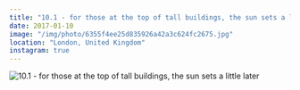 ```yaml
---
title: "10.1 - for those at the top of tall buildings, the sun sets a little later"
date: 2017-01-10
image: "/img/photo/6355f4ee25d835926a42a3c624fc2675.jpg"
location: "London, United Kingdom"
instagram: true
---
```


![10.1 - for those at the top of tall buildings, the sun sets a little later](/img/photo/6355f4ee25d835926a42a3c624fc2675.jpg)
